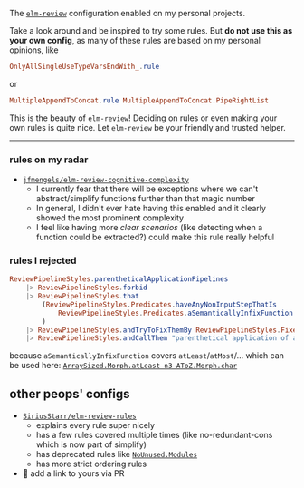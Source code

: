 The [`elm-review`](https://dark.elm.dmy.fr/packages/jfmengels/elm-review/latest/) configuration enabled on my personal projects.

Take a look around and be inspired to try some rules.
But **do not use this as your own config**, as many of these rules are based on my personal opinions, like
```elm
OnlyAllSingleUseTypeVarsEndWith_.rule
```
or
```elm
MultipleAppendToConcat.rule MultipleAppendToConcat.PipeRightList
```

This is the beauty of `elm-review`!
Deciding on rules or even making your own rules is quite nice.
Let `elm-review` be your friendly and trusted helper.

----

### rules on my radar

  - [`jfmengels/elm-review-cognitive-complexity`](https://dark.elm.dmy.fr/packages/jfmengels/elm-review-cognitive-complexity/latest/CognitiveComplexity)
      - I currently fear that there will be
        exceptions where we can't
        abstract/simplify functions further than that magic number
      - In general, I didn't ever hate having this enabled and it clearly showed the most prominent
        complexity
      - I feel like having more _clear scenarios_ (like detecting when a function could be extracted?)
        could make this rule really helpful

### rules I rejected

```elm
ReviewPipelineStyles.parentheticalApplicationPipelines
    |> ReviewPipelineStyles.forbid
    |> ReviewPipelineStyles.that
        (ReviewPipelineStyles.Predicates.haveAnyNonInputStepThatIs
            ReviewPipelineStyles.Predicates.aSemanticallyInfixFunction
        )
    |> ReviewPipelineStyles.andTryToFixThemBy ReviewPipelineStyles.Fixes.convertingToRightPizza
    |> ReviewPipelineStyles.andCallThem "parenthetical application of a semantically-infix function"
```

because `aSemanticallyInfixFunction` covers `atLeast`/`atMost`/... which can be used here: [`ArraySized.Morph.atLeast n3 AToZ.Morph.char`](https://dark.elm.dmy.fr/packages/lue-bird/elm-morph/latest/ArraySized-Morph#atLeast)

## other peops' configs
  - [`SiriusStarr/elm-review-rules`](https://github.com/SiriusStarr/elm-review-rules)
      - explains every rule super nicely
      - has a few rules covered multiple times (like no-redundant-cons which is now part of simplify)
      - has deprecated rules like [`NoUnused.Modules`](https://dark.elm.dmy.fr/packages/jfmengels/elm-review-unused/latest/NoUnused-Modules)
      - has more strict ordering rules
  - 👀 add a link to yours via PR
